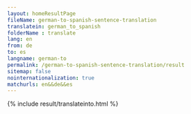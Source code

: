 ```yaml
---
layout: homeResultPage
fileName: german-to-spanish-sentence-translation
translatein: german_to_spanish
folderName : translate
lang: en
from: de
to: es
langname: german-to
permalink: /german-to-spanish-sentence-translation/result
sitemap: false
nointernationalization: true
matchurls: en&&de&&es
---
```

{% include result/translateinto.html %}

<script src="/js/result/translation.js" data-foldername="{{page.folderName}}" data-lang="{{page.lang}}"></script>
